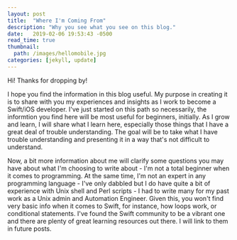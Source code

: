 ```yaml
---
layout: post
title:  "Where I'm Coming From"
description: "Why you see what you see on this blog."
date:   2019-02-06 19:53:43 -0500
read_time: true
thumbnail: 
  path: /images/hellomobile.jpg
categories: [jekyll, update]
---
```


Hi!  Thanks for dropping by!

I hope you find the information in this blog useful.  My purpose in creating it is to share with you my experiences and insights as I work to become a Swift/iOS developer.  I've just started on this path so necessarily, the informtion you find here will be most useful for beginners, initially.  As I grow and learn, I will share what I learn here, especially those things that I have a great deal of trouble understanding.  The goal will be to take what I have trouble understanding and presenting it in a way that's not difficult to understand.

Now, a bit more information about me will clarify some questions you may have about what I'm choosing to write about - I'm not a total beginner when it comes to programming.  At the same time, I'm not an expert in any programming language - I've only dabbled but I do have quite a bit of experience with Unix shell and Perl scripts - I had to write many for my past work as a Unix admin and Automation Engineer.  Given this, you won't find very basic info when it comes to Swift, for instance, how loops work, or conditional statements.  I've found the Swift community to be a vibrant one and there are plenty of great learning resources out there.  I will link to them in future posts.


